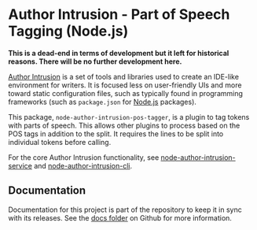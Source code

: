 # Author Intrusion - Part of Speech Tagging (Node.js)

**This is a dead-end in terms of development but it left for historical reasons. There will be no further development here.**

[Author Intrusion](https://authorintrusion.com/) is a set of tools and libraries used to create an IDE-like environment for writers. It is focused less on user-friendly UIs and more toward static configuration files, such as typically found in programming frameworks (such as `package.json` for [Node.js](https://nodejs.org/) packages).

This package, `node-author-intrusion-pos-tagger`, is a plugin to tag tokens with parts of speech. This allows other plugins to process based on the POS tags in addition to the split. It requires the lines to be split into individual tokens before calling.

For the core Author Intrusion functionality, see [node-author-intrusion-service](https://github.com/author-intrusion/node-author-intrusion-service) and [node-author-intrusion-cli](https://github.com/author-intrusion/node-author-intrusion-cli).

## Documentation

Documentation for this project is part of the repository to keep it in sync with its releases. See the [docs folder](https://github.com/author-intrusion/node-author-intrusion-pos-tagger/blob/master/docs/index.md) on Github for more information.
